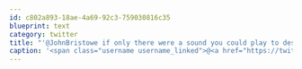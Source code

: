 ```yaml
---
id: c802a893-18ae-4a69-92c3-759030816c35
blueprint: text
category: twitter
title: "'@JohnBristowe if only there were a sound you could play to describe that problem. Hmmm..."
caption: '<span class="username username_linked">@<a href="https://twitter.com/JohnBristowe" title="John Bristowe">JohnBristowe</a></span> if only there were a sound you could play to describe that problem. Hmmm...'
---
```

